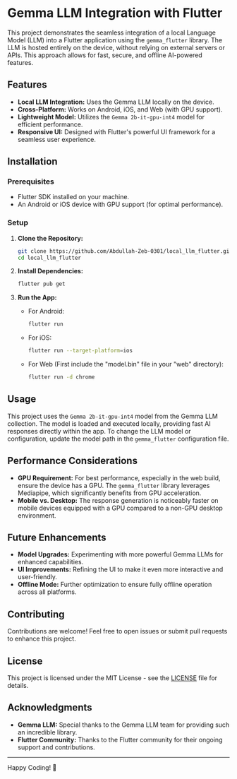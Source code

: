 # Gemma LLM Integration with Flutter

This project demonstrates the seamless integration of a local Language Model (LLM) into a Flutter application using the `gemma_flutter` library. The LLM is hosted entirely on the device, without relying on external servers or APIs. This approach allows for fast, secure, and offline AI-powered features.

## Features

- **Local LLM Integration:** Uses the Gemma LLM locally on the device.
- **Cross-Platform:** Works on Android, iOS, and Web (with GPU support).
- **Lightweight Model:** Utilizes the `Gemma 2b-it-gpu-int4` model for efficient performance.
- **Responsive UI:** Designed with Flutter's powerful UI framework for a seamless user experience.


## Installation

### Prerequisites

- Flutter SDK installed on your machine.
- An Android or iOS device with GPU support (for optimal performance).

### Setup

1. **Clone the Repository:**
    ```bash
    git clone https://github.com/Abdullah-Zeb-0301/local_llm_flutter.git
    cd local_llm_flutter
    ```

2. **Install Dependencies:**
    ```bash
    flutter pub get
    ```

3. **Run the App:**
   - For Android:
     ```bash
     flutter run
     ```
   - For iOS:
     ```bash
     flutter run --target-platform=ios
     ```
   - For Web (First include the "model.bin" file in your "web" directory):
     ```bash
     flutter run -d chrome
     ```

## Usage

This project uses the `Gemma 2b-it-gpu-int4` model from the Gemma LLM collection. The model is loaded and executed locally, providing fast AI responses directly within the app. To change the LLM model or configuration, update the model path in the `gemma_flutter` configuration file.

## Performance Considerations

- **GPU Requirement:** For best performance, especially in the web build, ensure the device has a GPU. The `gemma_flutter` library leverages Mediapipe, which significantly benefits from GPU acceleration.
- **Mobile vs. Desktop:** The response generation is noticeably faster on mobile devices equipped with a GPU compared to a non-GPU desktop environment.

## Future Enhancements

- **Model Upgrades:** Experimenting with more powerful Gemma LLMs for enhanced capabilities.
- **UI Improvements:** Refining the UI to make it even more interactive and user-friendly.
- **Offline Mode:** Further optimization to ensure fully offline operation across all platforms.

## Contributing

Contributions are welcome! Feel free to open issues or submit pull requests to enhance this project.

## License

This project is licensed under the MIT License - see the [LICENSE](LICENSE) file for details.

## Acknowledgments

- **Gemma LLM:** Special thanks to the Gemma LLM team for providing such an incredible library.
- **Flutter Community:** Thanks to the Flutter community for their ongoing support and contributions.

---

Happy Coding! 🚀
